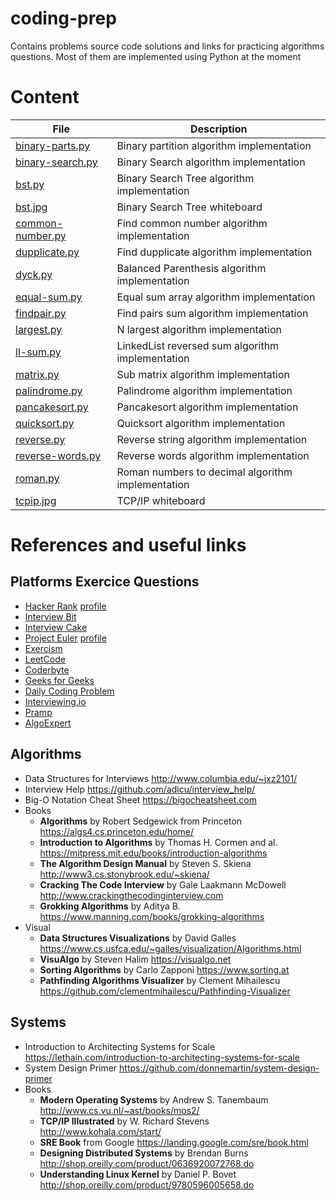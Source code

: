 # coding-prep

Contains problems source code solutions and links for practicing algorithms
questions. Most of them are implemented using Python at the moment

# Content

|        File                            |            Description                           |
| -------------------------------------- | ------------------------------------------------ |
| [binary-parts.py](./binary-parts.py)   | Binary partition algorithm implementation        |
| [binary-search.py](./binary-search.py) | Binary Search algorithm implementation           |
| [bst.py](./bst.py)                     | Binary Search Tree algorithm implementation      |
| [bst.jpg](./bst.jpg)                   | Binary Search Tree whiteboard                    |
| [common-number.py](./common-number.py) | Find common number algorithm implementation      |
| [dupplicate.py](./dupplicate.py)       | Find dupplicate algorithm implementation         |
| [dyck.py](./dyck.py)                   | Balanced Parenthesis algorithm implementation    |
| [equal-sum.py](./equal-sum.py)         | Equal sum array algorithm implementation         |
| [findpair.py](./findpair.py)           | Find pairs sum algorithm implementation          |
| [largest.py](./largest.py)             | N largest algorithm implementation               |
| [ll-sum.py](./ll-sum.py)               | LinkedList reversed sum algorithm implementation |
| [matrix.py](./matrix.py)               | Sub matrix algorithm implementation              |
| [palindrome.py](./palindrome.py)       | Palindrome algorithm implementation              |
| [pancakesort.py](./pancakesort.py)     | Pancakesort algorithm implementation             |
| [quicksort.py](./quicksort.py)         | Quicksort algorithm implementation               |
| [reverse.py](./reverse.py)             | Reverse string algorithm implementation          |
| [reverse-words.py](./reverse-words.py) | Reverse words algorithm implementation           |
| [roman.py](./roman.py)                 | Roman numbers to decimal algorithm implementation|
| [tcpip.jpg](./tcpip.jpg)               | TCP/IP whiteboard                                |

# References and useful links

## Platforms Exercice Questions

* [Hacker Rank](https://www.hackerrank.com) [profile](https://www.hackerrank.com/sbrabez)
* [Interview Bit](https://www.interviewbit.com)
* [Interview Cake](https://www.interviewcake.com)
* [Project Euler](https://projecteuler.net) [profile](https://projecteuler.net/profile/sbz.png)
* [Exercism](http://exercism.io)
* [LeetCode](https://leetcode.com)
* [Coderbyte](https://www.coderbyte.com)
* [Geeks for Geeks](https://practice.geeksforgeeks.org)
* [Daily Coding Problem](https://www.dailycodingproblem.com)
* [Interviewing.io](https://www.interviewing.io)
* [Pramp](https://www.pramp.com)
* [AlgoExpert](https://www.algoexpert.io)

## Algorithms

* Data Structures for Interviews http://www.columbia.edu/~jxz2101/
* Interview Help https://github.com/adicu/interview_help/
* Big-O Notation Cheat Sheet https://bigocheatsheet.com
* Books
    * **Algorithms** by Robert Sedgewick from Princeton https://algs4.cs.princeton.edu/home/
    * **Introduction to Algorithms** by Thomas H. Cormen and al. https://mitpress.mit.edu/books/introduction-algorithms
    * **The Algorithm Design Manual** by Steven S. Skiena http://www3.cs.stonybrook.edu/~skiena/
    * **Cracking The Code Interview** by Gale Laakmann McDowell http://www.crackingthecodinginterview.com
    * **Grokking Algorithms** by Aditya B. https://www.manning.com/books/grokking-algorithms
* Visual
    * **Data Structures Visualizations** by David Galles https://www.cs.usfca.edu/~galles/visualization/Algorithms.html
    * **VisuAlgo** by Steven Halim https://visualgo.net
    * **Sorting Algorithms** by Carlo Zapponi https://www.sorting.at
    * **Pathfinding Algorithms Visualizer** by Clement Mihailescu https://github.com/clementmihailescu/Pathfinding-Visualizer

## Systems

* Introduction to Architecting Systems for Scale https://lethain.com/introduction-to-architecting-systems-for-scale
* System Design Primer https://github.com/donnemartin/system-design-primer
* Books
    * **Modern Operating Systems** by Andrew S. Tanembaum http://www.cs.vu.nl/~ast/books/mos2/
    * **TCP/IP Illustrated** by W. Richard Stevens http://www.kohala.com/start/
    * **SRE Book** from Google https://landing.google.com/sre/book.html
    * **Designing Distributed Systems** by Brendan Burns http://shop.oreilly.com/product/0636920072768.do
    * **Understanding Linux Kernel** by Daniel P. Bovet http://shop.oreilly.com/product/9780596005658.do
